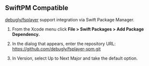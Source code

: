 ## SwiftPM Compatible

[debugly/fsplayer](https://github.com/debugly/fsplayer) support integration via Swift Package Manager.

1. From the Xcode menu click **File > Swift Packages > Add Package Dependency.**

2. In the dialog that appears, enter the repository URL: https://github.com/debugly/fsplayer-spm.git

3. In Version, select Up to Next Major and take the default option.
